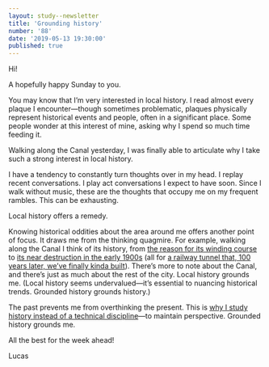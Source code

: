 ```yaml
---
layout: study--newsletter
title: 'Grounding history'
number: '88'
date: '2019-05-13 19:30:00'
published: true
---
```


Hi!

A hopefully happy Sunday to you.

You may know that I’m very interested in local history. I read almost every plaque I encounter—though sometimes problematic, plaques physically represent historical events and people, often in a significant place. Some people wonder at this interest of mine, asking why I spend so much time feeding it.

Walking along the Canal yesterday, I was finally able to articulate why I take such a strong interest in local history.

I have a tendency to constantly turn thoughts over in my head. I replay recent conversations. I play act conversations I expect to have soon. Since I walk without music, these are the thoughts that occupy me on my frequent rambles. This can be exhausting.

Local history offers a remedy.

Knowing historical oddities about the area around me offers another point of focus. It draws me from the thinking quagmire. For example, walking along the Canal I think of its history, from [the reason for its winding course](https://ottawacitizen.com/opinion/columnists/the-capital-builders-how-a-scandalous-land-deal-forever-altered-ottawa) to [its near destruction in the early 1900s](https://ottawacitizen.com/news/local-news/the-time-we-nearly-filled-in-that-practically-useless-stretch-of-waterway-known-as-the-rideau-canal) (all for [a railway tunnel that, 100 years later, we’ve finally kinda built](https://www.ottawamatters.com/remember-this/remember-this-the-cross-city-tunnel-1430700)). There’s more to note about the Canal, and there’s just as much about the rest of the city. Local history grounds me. (Local history seems undervalued—it’s essential to nuancing historical trends. Grounded history grounds history.)

The past prevents me from overthinking the present. This is [why I study history instead of a technical discipline](https://lucascherkewski.com/study/why-not-design-school/)—to maintain perspective. Grounded history grounds me.

All the best for the week ahead!

Lucas
